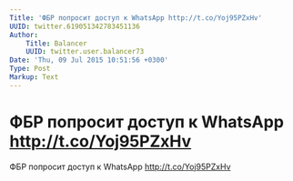 ```yaml
---
Title: 'ФБР попросит доступ к WhatsApp http://t.co/Yoj95PZxHv'
UUID: twitter.619051342783451136
Author:
    Title: Balancer
    UUID: twitter.user.balancer73
Date: 'Thu, 09 Jul 2015 10:51:56 +0300'
Type: Post
Markup: Text
---
```


# ФБР попросит доступ к WhatsApp http://t.co/Yoj95PZxHv

ФБР попросит доступ к WhatsApp http://t.co/Yoj95PZxHv